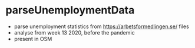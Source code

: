 # parseUnemploymentData
- parse unemployment statistics from https://arbetsformedlingen.se/ files
- analyse from week 13 2020, before the pandemic
- present in OSM 
